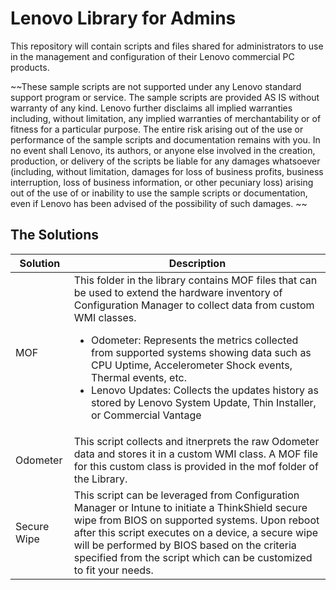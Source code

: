 # Lenovo Library for Admins

This repository will contain scripts and files shared for administrators to use in the management and configuration of their Lenovo commercial PC products. 

~~These sample scripts are not supported under any Lenovo standard support program or service. The sample scripts are provided AS IS without warranty of any kind. Lenovo further disclaims all implied warranties including, without limitation, any implied warranties of merchantability or of fitness for a particular purpose. The entire risk arising out of the use or performance of the sample scripts and documentation remains with you. In no event shall Lenovo, its authors, or anyone else involved in the creation, production, or delivery of the scripts be liable for any damages whatsoever (including, without limitation, damages for loss of business profits, business interruption, loss of business information, or other pecuniary loss) arising out of the use of or inability to use the sample scripts or documentation, even if Lenovo has been advised of the possibility of such damages.  ~~

## The Solutions ##
Solution | Description
---------|------------
MOF | This folder in the library contains MOF files that can be used to extend the hardware inventory of Configuration Manager to collect data from custom WMI classes.<ul><li>Odometer: Represents the metrics collected from supported systems showing data such as CPU Uptime, Accelerometer Shock events, Thermal events, etc. </li><li> Lenovo Updates: Collects the updates history as stored by Lenovo System Update, Thin Installer, or Commercial Vantage</li></ul>
Odometer | This script collects and itnerprets the raw Odometer data and stores it in a custom WMI class.  A MOF file for this custom class is provided in the mof folder of the Library.
Secure Wipe | This script can be leveraged from Configuration Manager or Intune to initiate a ThinkShield secure wipe from BIOS on supported systems. Upon reboot after this script executes on a device, a secure wipe will be performed by BIOS based on the criteria specified from the script which can be customized to fit your needs.

